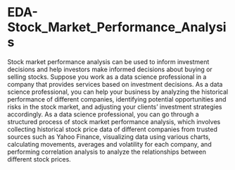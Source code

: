 # EDA-Stock_Market_Performance_Analysis
Stock market performance analysis can be used to inform investment decisions and help investors make informed decisions about buying or selling stocks. Suppose you work as a data science professional in a company that provides services based on investment decisions.
As a data science professional, you can help your business by analyzing the historical performance of different companies, identifying potential opportunities and risks in the stock market, and adjusting your clients’ investment strategies accordingly.
As a data science professional, you can go through a structured process of stock market performance analysis, which involves collecting historical stock price data of different companies from trusted sources such as Yahoo Finance, visualizing data using various charts, calculating movements, averages and volatility for each company, and performing correlation analysis to analyze the relationships between different stock prices.
